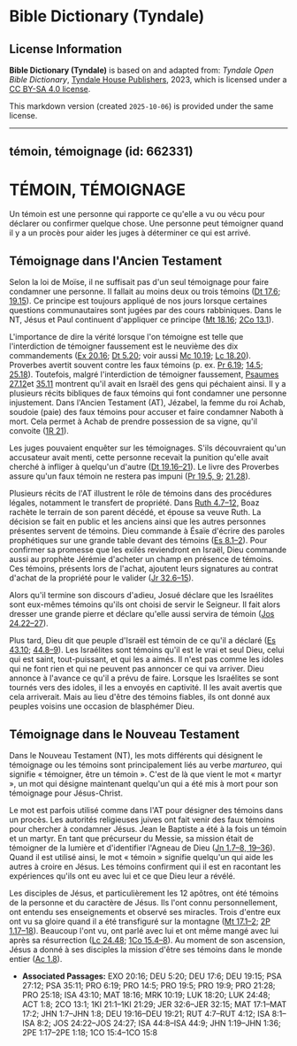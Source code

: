 # Bible Dictionary (Tyndale)

## License Information

**Bible Dictionary (Tyndale)** is based on and adapted from: _Tyndale Open Bible Dictionary_, [Tyndale House Publishers](https://tyndaleopenresources.com/), 2023, which is licensed under a [CC BY-SA 4.0 license](https://creativecommons.org/licenses/by-sa/4.0/legalcode.en).

This markdown version (created `2025-10-06`) is provided under the same license.



--------------------------------

## témoin, témoignage (id: 662331)

TÉMOIN, TÉMOIGNAGE
==================

Un témoin est une personne qui rapporte ce qu'elle a vu ou vécu pour déclarer ou confirmer quelque chose. Une personne peut témoigner quand il y a un procès pour aider les juges à déterminer ce qui est arrivé. 

Témoignage dans l'Ancien Testament
----------------------------------

Selon la loi de Moïse, il ne suffisait pas d'un seul témoignage pour faire condamner une personne. Il fallait au moins deux ou trois témoins ([Dt 17\.6](https://ref.ly/Deut17:6); [19\.15](https://ref.ly/Deut19:15)). Ce principe est toujours appliqué de nos jours lorsque certaines questions communautaires sont jugées par des cours rabbiniques. Dans le NT, Jésus et Paul continuent d'appliquer ce principe ([Mt 18\.16](https://ref.ly/Matt18:16); [2Co 13\.1](https://ref.ly/2Cor13:1)).

L'importance de dire la vérité lorsque l'on témoigne est telle que l'interdiction de témoigner faussement est le neuvième des dix commandements ([Ex 20\.16](https://ref.ly/Exod20:16); [Dt 5\.20](https://ref.ly/Deut5:20); voir aussi [Mc 10\.19](https://ref.ly/Mark10:19); [Lc 18\.20](https://ref.ly/Luke18:20)). Proverbes avertit souvent contre les faux témoins (p. ex. [Pr 6\.19](https://ref.ly/Prov6:19); [14\.5](https://ref.ly/Prov14:5); [25\.18](https://ref.ly/Prov25:18)). Toutefois, malgré l'interdiction de témoigner faussement, [Psaumes 27\.12](https://ref.ly/Ps27:12)et [35\.11](https://ref.ly/Ps35:11) montrent qu'il avait en Israël des gens qui péchaient ainsi. Il y a plusieurs récits bibliques de faux témoins qui font condamner une personne injustement. Dans l'Ancien Testament (AT), Jézabel, la femme du roi Achab, soudoie (paie) des faux témoins pour accuser et faire condamner Naboth à mort. Cela permet à Achab de prendre possession de sa vigne, qu'il convoite ([1R 21](https://ref.ly/1Kgs21:1-1Kgs21:29)).

Les juges pouvaient enquêter sur les témoignages. S'ils découvraient qu'un accusateur avait menti, cette personne recevait la punition qu'elle avait cherché à infliger à quelqu'un d'autre ([Dt 19\.16–21](https://ref.ly/Deut19:16-Deut19:21)). Le livre des Proverbes assure qu'un faux témoin ne restera pas impuni ([Pr 19\.5, 9](https://ref.ly/Prov19:5,Prov19:9); [21\.28](https://ref.ly/Prov21:28)).

Plusieurs récits de l'AT illustrent le rôle de témoins dans des procédures légales, notamment le transfert de propriété. Dans [Ruth 4\.7–12,](https://ref.ly/Ruth4:7-Ruth4:12) Boaz rachète le terrain de son parent décédé, et épouse sa veuve Ruth. La décision se fait en public et les anciens ainsi que les autres personnes présentes servent de témoins. Dieu commande à Ésaïe d'écrire des paroles prophétiques sur une grande table devant des témoins ([Es 8\.1–2](https://ref.ly/Isa8:1-Isa8:2)). Pour confirmer sa promesse que les exilés reviendront en Israël, Dieu commande aussi au prophète Jérémie d'acheter un champ en présence de témoins. Ces témoins, présents lors de l'achat, ajoutent leurs signatures au contrat d'achat de la propriété pour le valider ([Jr 32\.6–15](https://ref.ly/Jer32:6-Jer32:15)).

Alors qu'il termine son discours d'adieu, Josué déclare que les Israélites sont eux\-mêmes témoins qu'ils ont choisi de servir le Seigneur. Il fait alors dresser une grande pierre et déclare qu'elle aussi servira de témoin ([Jos 24\.22–27](https://ref.ly/Josh24:22-Josh24:27)). 

Plus tard, Dieu dit que peuple d'Israël est témoin de ce qu'il a déclaré ([Es 43\.10](https://ref.ly/Isa43:10); [44\.8–9](https://ref.ly/Isa44:8-Isa44:9)). Les Israélites sont témoins qu'il est le vrai et seul Dieu, celui qui est saint, tout\-puissant, et qui les a aimés. Il n'est pas comme les idoles qui ne font rien et qui ne peuvent pas annoncer ce qui va arriver. Dieu annonce à l'avance ce qu'il a prévu de faire. Lorsque les Israélites se sont tournés vers des idoles, il les a envoyés en captivité. Il les avait avertis que cela arriverait. Mais au lieu d'être des témoins fiables, ils ont donné aux peuples voisins une occasion de blasphémer Dieu.

Témoignage dans le Nouveau Testament
------------------------------------

Dans le Nouveau Testament (NT), les mots différents qui désignent le témoignage ou les témoins sont principalement liés au verbe *martureo*, qui signifie « témoigner, être un témoin ». C'est de là que vient le mot « martyr », un mot qui désigne maintenant quelqu'un qui a été mis à mort pour son témoignage pour Jésus\-Christ.

Le mot est parfois utilisé comme dans l'AT pour désigner des témoins dans un procès. Les autorités religieuses juives ont fait venir des faux témoins pour chercher à condamner Jésus. Jean le Baptiste a été à la fois un témoin et un martyr. En tant que précurseur du Messie, sa mission était de témoigner de la lumière et d'identifier l'Agneau de Dieu ([Jn 1\.7–8, 19–36](https://ref.ly/John1:7-John1:8,John1:19-John1:36)). Quand il est utilisé ainsi, le mot « témoin » signifie quelqu'un qui aide les autres à croire en Jésus. Les témoins confirment qui il est en racontant les expériences qu'ils ont eu avec lui et ce que Dieu leur a révélé. 

Les disciples de Jésus, et particulièrement les 12 apôtres, ont été témoins de la personne et du caractère de Jésus. Ils l'ont connu personnellement, ont entendu ses enseignements et observé ses miracles. Trois d'entre eux ont vu sa gloire quand il a été transfiguré sur la montagne ([Mt 17\.1–2](https://ref.ly/Matt17:1-Matt17:2); [2P 1\.17–18](https://ref.ly/2Pet1:17-2Pet1:18)). Beaucoup l'ont vu, ont parlé avec lui et ont même mangé avec lui après sa résurrection ([Lc 24\.48](https://ref.ly/Luke24:48); [1Co 15\.4–8](https://ref.ly/1Cor15:4-1Cor15:8)). Au moment de son ascension, Jésus a donné à ses disciples la mission d'être ses témoins dans le monde entier ([Ac 1\.8](https://ref.ly/Acts1:8)).

* **Associated Passages:** EXO 20:16; DEU 5:20; DEU 17:6; DEU 19:15; PSA 27:12; PSA 35:11; PRO 6:19; PRO 14:5; PRO 19:5; PRO 19:9; PRO 21:28; PRO 25:18; ISA 43:10; MAT 18:16; MRK 10:19; LUK 18:20; LUK 24:48; ACT 1:8; 2CO 13:1; 1KI 21:1–1KI 21:29; JER 32:6–JER 32:15; MAT 17:1–MAT 17:2; JHN 1:7–JHN 1:8; DEU 19:16–DEU 19:21; RUT 4:7–RUT 4:12; ISA 8:1–ISA 8:2; JOS 24:22–JOS 24:27; ISA 44:8–ISA 44:9; JHN 1:19–JHN 1:36; 2PE 1:17–2PE 1:18; 1CO 15:4–1CO 15:8

